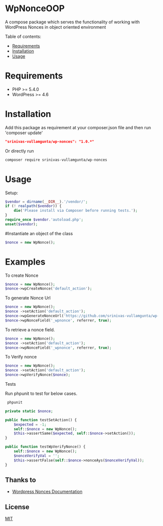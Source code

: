 # WpNonceOOP
A compose package which serves the functionality of working with WordPress Nonces in object oriented environment


Table of contents:
 * [Requirements](#requirements)
 * [Installation](#installation)
 * [Usage](#usage)

# Requirements

* PHP >= 5.4.0
* WordPress >= 4.6

# Installation

Add this package as requirement at your composer.json file and
then run 'composer update'

```json
"srinivas-vullamgunta/wp-nonces": "1.0.*"
```

Or directly run

```bash
composer require srinivas-vullamgunta/wp-nonces
```

# Usage

Setup:

```php
$vendor = dirname(__DIR__).'/vendor/';
if (! realpath($vendor)) {
    die('Please install via Composer before running tests.');
}
require_once $vendor.'autoload.php';
unset($vendor);
```

#Instantiate an object of the class

```php
$nonce = new WpNonce();
```
# Examples


To create Nonce 

```php
$nonce = new WpNonce();  
$nonce->wpCreateNonce('default_action');
```

To generate Nonce Url

```php
$nonce = new WpNonce(); 
$nonce ->setAction('default_action');
$nonce->wpGenerateNonceUrl('https://github.com/srinivas-vullamgunta/wp-nonces', '_wpnonce'));
$nonce->wpNonceField('_wpnonce', referrer, true);
```

To retrieve a nonce field.

```php
$nonce = new WpNonce(); 
$nonce ->setAction('default_action');
$nonce->wpNonceField('_wpnonce', referrer, true);
```

To Verify nonce

```php
$nonce = new WpNonce(); 
$nonce ->setAction('default_action');
$nonce->wpVerifyNonce($nonce);
```

Tests

Run phpunit to test for below cases.

 ```bash
  phpunit 
  ```

```php
private static $nonce;

public function testSetAction() {
	$expected = -1;
	self::$nonce = new WpNonce();
	$this->assertSame($expected, self::$nonce->setAction());
}

public function testWpVerifyNonce() {  
	self::$nonce = new WpNonce();
	$nonceVerifyVal = '';
	$this->assertFalse(self::$nonce->nonceAys($nonceVerifyVal));
}
```

## Thanks to
* [Wordpress Nonces Documentation](https://codex.wordpress.org/WordPress_Nonces)

## License

[MIT](http://opensource.org/licenses/MIT)